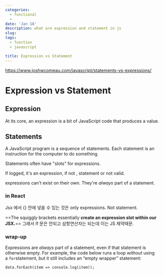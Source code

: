 ```yaml
---
categories:
  - functional
  -
date: 'Jan 18'
description: what are expression and statement in js
slug:
tags:
  - function
  - javascript

title: Expression vs Statement
---
```


https://www.joshwcomeau.com/javascript/statements-vs-expressions/

# Expression vs Statement

## Expression

At its core, an expression is a bit of JavaScript code that produces a value.

## Statements

A JavaScript program is a sequence of statements. Each statement is an instruction for the computer to do something.

Statements often have "slots" for expressions.

If logged, it's an expression, if not , statement or not valid.

expressions can't exist on their own. They're *always* part of a statement.

### in React

Jsx 에서 {} 안에 넣을 수 있는 것은 only expressions. Not statement.

==The squiggly brackets essentially **create an expression slot within our JSX.**==
그래서 If 문은 안되고 삼항연산자는 되는데 이는 JS 제약때문.

### wrap-up

Expressions are *always* part of a statement, even if that statement is otherwise empty. For example, the code below runs a loop *without* using a `for`statement, but it still includes an “empty wrapper” statement:

`data.forEach(item => console.log(item));`
